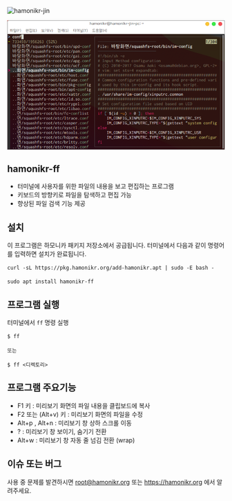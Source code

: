 ![hamonikr-jin](https://img.shields.io/badge/hamonikr-jin-purple)

![screen1](doc/screen1.png)

## hamonikr-ff

- 터미널에 사용자를 위한 파일의 내용을 보고 편집하는 프로그램
- 키보드의 방향키로 파일을 탐색하고 편집 가능
- 향상된 파일 검색 기능 제공

## 설치

이 프로그램은 하모니카 패키지 저장소에서 공급됩니다.
터미널에서 다음과 같이 명령어를 입력하면 설치가 완료됩니다.

```
curl -sL https://pkg.hamonikr.org/add-hamonikr.apt | sudo -E bash -

sudo apt install hamonikr-ff
```

## 프로그램 실행
터미널에서 ```ff``` 명령 실행
```
$ ff

또는

$ ff <디렉토리>
```

## 프로그램 주요기능

- F1 키 : 미리보기 화면의 파일 내용을 클립보드에 복사
- F2 또는 (Alt+v) 키 : 미리보기 화면의 파일을 수정
- Alt+p , Alt+n : 미리보기 창 상하 스크롤 이동
- ? : 미리보기 창 보이기, 숨기기 전환
- Alt+w : 미리보기 창 자동 줄 넘김 전환 (wrap)

## 이슈 또는 버그
 사용 중 문제를 발견하시면 root@hamonikr.org 또는 https://hamonikr.org 에서 알려주세요.
